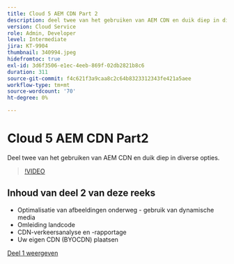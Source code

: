 ```yaml
---
title: Cloud 5 AEM CDN Part 2
description: deel twee van het gebruiken van AEM CDN en duik diep in diverse opties.
version: Cloud Service
role: Admin, Developer
level: Intermediate
jira: KT-9904
thumbnail: 340994.jpeg
hidefromtoc: true
exl-id: 3d6f3506-e1ec-4eeb-869f-02db2821b8c6
duration: 311
source-git-commit: f4c621f3a9caa8c2c64b8323312343fe421a5aee
workflow-type: tm+mt
source-wordcount: '70'
ht-degree: 0%

---
```


# Cloud 5 AEM CDN Part2

Deel twee van het gebruiken van AEM CDN en duik diep in diverse opties.

>[!VIDEO](https://video.tv.adobe.com/v/340994?quality=12&learn=on)

## Inhoud van deel 2 van deze reeks

+ Optimalisatie van afbeeldingen onderweg - gebruik van dynamische media
+ Omleiding landcode
+ CDN-verkeersanalyse en -rapportage
+ Uw eigen CDN (BYOCDN) plaatsen

[Deel 1 weergeven](cloud5-aem-cdn-part1.md)